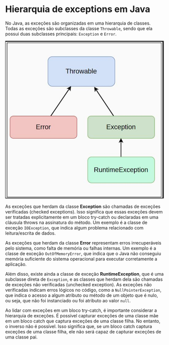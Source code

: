 # Hierarquia de exceptions em Java

No Java, as exceções são organizadas em uma hierarquia de classes. Todas as exceções são subclasses da classe `Throwable`, sendo que ela possui duas subclasses principais: `Exception` e `Error`.

<img src="https://github.com/EmersonPenelli/Oracle-Next-Education---Backend-Java/blob/main/assets/images/exception_error.JPG">

As exceções que herdam da classe <b>Exception</b> são chamadas de exceções verificadas (checked exceptions). Isso significa que essas exceções devem ser tratadas explicitamente em um bloco try-catch ou declaradas em uma cláusula throws na assinatura do método. Um exemplo é a classe de exceção `IOException`, que indica algum problema relacionado com leitura/escrita de dados.

As exceções que herdam da classe <b>Error</b> representam erros irrecuperáveis pelo sistema, como falta de memória ou falhas internas. Um exemplo é a classe de exceção `OutOfMemoryError`, que indica que o Java não conseguiu memória suficiente do sistema operacional para executar corretamente a aplicação.

Além disso, existe ainda a classe de exceção <b>RuntimeException</b>, que é uma subclasse direta de `Exception`, e as classes que herdam dela são chamadas de exceções não verificadas (unchecked exception). As exceções não verificadas indicam erros lógicos no código, como a `NullPointerException`, que indica o acesso a algum atributo ou método de um objeto que é nulo, ou seja, que não foi instanciado ou foi atributo ao valor `null`.

Ao lidar com exceções em um bloco try-catch, é importante considerar a hierarquia de exceções. É possível capturar exceções de uma classe mãe em um bloco catch que captura exceções de uma classe filha. No entanto, o inverso não é possível. Isso significa que, se um bloco catch captura exceções de uma classe filha, ele não será capaz de capturar exceções de uma classe pai.
